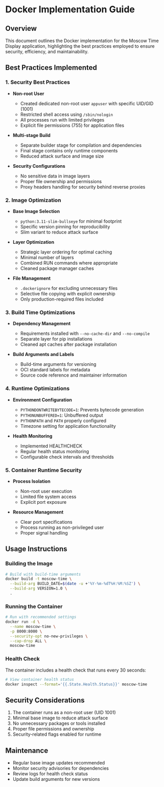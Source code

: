 # Docker Implementation Guide

## Overview
This document outlines the Docker implementation for the Moscow Time Display application, highlighting the best practices employed to ensure security, efficiency, and maintainability.

## Best Practices Implemented

### 1. Security Best Practices
- **Non-root User**
  - Created dedicated non-root user `appuser` with specific UID/GID (1001)
  - Restricted shell access using `/sbin/nologin`
  - All processes run with limited privileges
  - Explicit file permissions (755) for application files

- **Multi-stage Build**
  - Separate builder stage for compilation and dependencies
  - Final stage contains only runtime components
  - Reduced attack surface and image size

- **Security Configurations**
  - No sensitive data in image layers
  - Proper file ownership and permissions
  - Proxy headers handling for security behind reverse proxies

### 2. Image Optimization
- **Base Image Selection**
  - `python:3.11-slim-bullseye` for minimal footprint
  - Specific version pinning for reproducibility
  - Slim variant to reduce attack surface

- **Layer Optimization**
  - Strategic layer ordering for optimal caching
  - Minimal number of layers
  - Combined RUN commands where appropriate
  - Cleaned package manager caches

- **File Management**
  - `.dockerignore` for excluding unnecessary files
  - Selective file copying with explicit ownership
  - Only production-required files included

### 3. Build Time Optimizations
- **Dependency Management**
  - Requirements installed with `--no-cache-dir` and `--no-compile`
  - Separate layer for pip installations
  - Cleaned apt caches after package installation

- **Build Arguments and Labels**
  - Build-time arguments for versioning
  - OCI standard labels for metadata
  - Source code reference and maintainer information

### 4. Runtime Optimizations
- **Environment Configuration**
  - `PYTHONDONTWRITEBYTECODE=1`: Prevents bytecode generation
  - `PYTHONUNBUFFERED=1`: Unbuffered output
  - `PYTHONPATH` and `PATH` properly configured
  - Timezone setting for application functionality

- **Health Monitoring**
  - Implemented HEALTHCHECK
  - Regular health status monitoring
  - Configurable check intervals and thresholds

### 5. Container Runtime Security
- **Process Isolation**
  - Non-root user execution
  - Limited file system access
  - Explicit port exposure

- **Resource Management**
  - Clear port specifications
  - Process running as non-privileged user
  - Proper signal handling

## Usage Instructions

### Building the Image
```bash
# Build with build-time arguments
docker build -t moscow-time \
  --build-arg BUILD_DATE=$(date -u +'%Y-%m-%dT%H:%M:%SZ') \
  --build-arg VERSION=1.0 \
  .
```

### Running the Container
```bash
# Run with recommended settings
docker run -d \
  --name moscow-time \
  -p 8000:8000 \
  --security-opt no-new-privileges \
  --cap-drop ALL \
  moscow-time
```

### Health Check
The container includes a health check that runs every 30 seconds:
```bash
# View container health status
docker inspect --format='{{.State.Health.Status}}' moscow-time
```

## Security Considerations
1. The container runs as a non-root user (UID 1001)
2. Minimal base image to reduce attack surface
3. No unnecessary packages or tools installed
4. Proper file permissions and ownership
5. Security-related flags enabled for runtime

## Maintenance
- Regular base image updates recommended
- Monitor security advisories for dependencies
- Review logs for health check status
- Update build arguments for new versions
